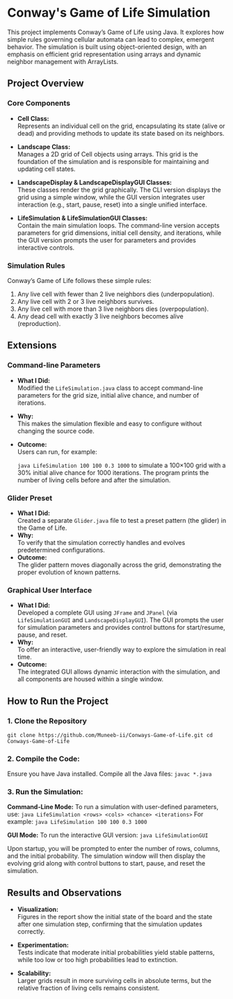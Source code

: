 # Conway's Game of Life Simulation

This project implements Conway’s Game of Life using Java. It explores how simple rules governing cellular automata can lead to complex, emergent behavior. The simulation is built using object-oriented design, with an emphasis on efficient grid representation using arrays and dynamic neighbor management with ArrayLists.

## Project Overview

### Core Components
- **Cell Class:**  
  Represents an individual cell on the grid, encapsulating its state (alive or dead) and providing methods to update its state based on its neighbors.
  
- **Landscape Class:**  
  Manages a 2D grid of Cell objects using arrays. This grid is the foundation of the simulation and is responsible for maintaining and updating cell states.
  
- **LandscapeDisplay & LandscapeDisplayGUI Classes:**  
  These classes render the grid graphically. The CLI version displays the grid using a simple window, while the GUI version integrates user interaction (e.g., start, pause, reset) into a single unified interface.
  
- **LifeSimulation & LifeSimulationGUI Classes:**  
  Contain the main simulation loops. The command-line version accepts parameters for grid dimensions, initial cell density, and iterations, while the GUI version prompts the user for parameters and provides interactive controls.

### Simulation Rules
Conway’s Game of Life follows these simple rules:
1. Any live cell with fewer than 2 live neighbors dies (underpopulation).
2. Any live cell with 2 or 3 live neighbors survives.
3. Any live cell with more than 3 live neighbors dies (overpopulation).
4. Any dead cell with exactly 3 live neighbors becomes alive (reproduction).

## Extensions

### Command-line Parameters
- **What I Did:**  
  Modified the `LifeSimulation.java` class to accept command-line parameters for the grid size, initial alive chance, and number of iterations.  
- **Why:**  
  This makes the simulation flexible and easy to configure without changing the source code.
- **Outcome:**  
  Users can run, for example:

  `java LifeSimulation 100 100 0.3 1000`
to simulate a 100×100 grid with a 30% initial alive chance for 1000 iterations. The program prints the number of living cells before and after the simulation.

### Glider Preset
- **What I Did:**  
Created a separate `Glider.java` file to test a preset pattern (the glider) in the Game of Life.  
- **Why:**  
To verify that the simulation correctly handles and evolves predetermined configurations.
- **Outcome:**  
The glider pattern moves diagonally across the grid, demonstrating the proper evolution of known patterns.

### Graphical User Interface
- **What I Did:**  
Developed a complete GUI using `JFrame` and `JPanel` (via `LifeSimulationGUI` and `LandscapeDisplayGUI`). The GUI prompts the user for simulation parameters and provides control buttons for start/resume, pause, and reset.  
- **Why:**  
To offer an interactive, user-friendly way to explore the simulation in real time.
- **Outcome:**  
The integrated GUI allows dynamic interaction with the simulation, and all components are housed within a single window.

## How to Run the Project

### 1. Clone the Repository

`git clone https://github.com/Muneeb-ii/Conways-Game-of-Life.git
cd Conways-Game-of-Life`

### 2. Compile the Code:
Ensure you have Java installed. Compile all the Java files:
`javac *.java`

### 3. Run the Simulation:

**Command-Line Mode:**
To run a simulation with user-defined parameters, use:
`java LifeSimulation <rows> <cols> <chance> <iterations>`
For example:
`java LifeSimulation 100 100 0.3 1000`

**GUI Mode:**
To run the interactive GUI version:
`java LifeSimulationGUI`

Upon startup, you will be prompted to enter the number of rows, columns, and the initial probability. The simulation window will then display the evolving grid along with control buttons to start, pause, and reset the simulation.

## Results and Observations

- **Visualization:**  
  Figures in the report show the initial state of the board and the state after one simulation step, confirming that the simulation updates correctly.

- **Experimentation:**  
  Tests indicate that moderate initial probabilities yield stable patterns, while too low or too high probabilities lead to extinction.

- **Scalability:**  
  Larger grids result in more surviving cells in absolute terms, but the relative fraction of living cells remains consistent.
